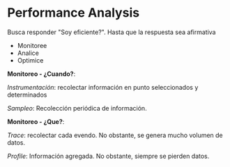 # Performance Analysis

Busca responder "Soy eficiente?". Hasta que la respuesta sea afirmativa

- Monitoree
- Analice
- Optimice

**Monitoreo - ¿Cuando?**:

_Instrumentación_: recolectar información en punto seleccionados y determinados

_Sampleo_: Recolección periódica de información.

**Monitoreo - ¿Que?**:

_Trace_: recolectar cada evendo. No obstante, se genera mucho volumen de datos.

_Profile_: Información agregada. No obstante, siempre se pierden datos.
